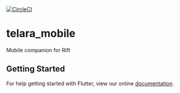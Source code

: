 [![CircleCI](https://circleci.com/gh/tobiaskloss/telara-mobile/tree/develop.svg?style=svg)](https://circleci.com/gh/tobiaskloss/telara-mobile/tree/develop)

# telara_mobile

Mobile companion for Rift

## Getting Started

For help getting started with Flutter, view our online
[documentation](https://flutter.io/).
